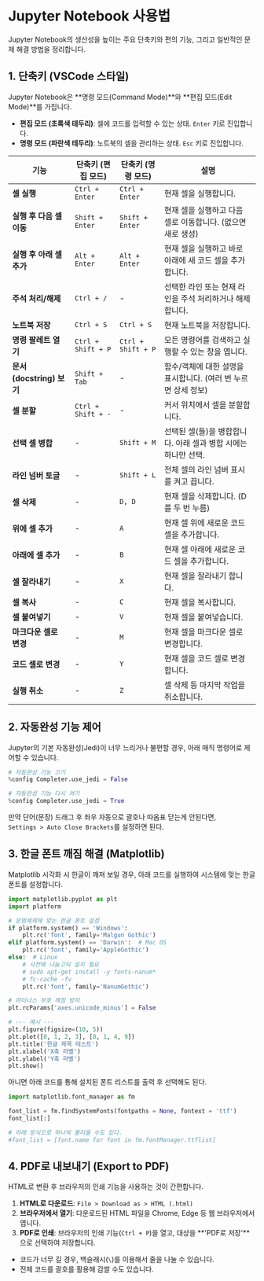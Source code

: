 # Jupyter Notebook 사용법

Jupyter Notebook의 생산성을 높이는 주요 단축키와 편의 기능, 그리고 일반적인 문제 해결 방법을 정리합니다.

## 1. 단축키 (VSCode 스타일)

Jupyter Notebook은 **명령 모드(Command Mode)**와 **편집 모드(Edit Mode)**를 가집니다.
- **편집 모드 (초록색 테두리)**: 셀에 코드를 입력할 수 있는 상태. `Enter` 키로 진입합니다.
- **명령 모드 (파란색 테두리)**: 노트북의 셀을 관리하는 상태. `Esc` 키로 진입합니다.

| 기능 | 단축키 (편집 모드) | 단축키 (명령 모드) | 설명 |
| --- | --- | --- | --- |
| **셀 실행** | `Ctrl + Enter` | `Ctrl + Enter` | 현재 셀을 실행합니다. |
| **실행 후 다음 셀 이동** | `Shift + Enter` | `Shift + Enter` | 현재 셀을 실행하고 다음 셀로 이동합니다. (없으면 새로 생성) |
| **실행 후 아래 셀 추가** | `Alt + Enter` | `Alt + Enter` | 현재 셀을 실행하고 바로 아래에 새 코드 셀을 추가합니다. |
| **주석 처리/해제** | `Ctrl + /` | - | 선택한 라인 또는 현재 라인을 주석 처리하거나 해제합니다. |
| **노트북 저장** | `Ctrl + S` | `Ctrl + S` | 현재 노트북을 저장합니다. |
| **명령 팔레트 열기** | `Ctrl + Shift + P` | `Ctrl + Shift + P` | 모든 명령어를 검색하고 실행할 수 있는 창을 엽니다. |
| **문서(docstring) 보기** | `Shift + Tab` | - | 함수/객체에 대한 설명을 표시합니다. (여러 번 누르면 상세 정보) |
| **셀 분할** | `Ctrl + Shift + -` | - | 커서 위치에서 셀을 분할합니다. |
| **선택 셀 병합** | - | `Shift + M` | 선택된 셀(들)을 병합합니다. 아래 셀과 병합 시에는 하나만 선택. |
| **라인 넘버 토글** | - | `Shift + L` | 전체 셀의 라인 넘버 표시를 켜고 끕니다. |
| **셀 삭제** | - | `D, D` | 현재 셀을 삭제합니다. (D를 두 번 누름) |
| **위에 셀 추가** | - | `A` | 현재 셀 위에 새로운 코드 셀을 추가합니다. |
| **아래에 셀 추가** | - | `B` | 현재 셀 아래에 새로운 코드 셀을 추가합니다. |
| **셀 잘라내기** | - | `X` | 현재 셀을 잘라내기 합니다. |
| **셀 복사** | - | `C` | 현재 셀을 복사합니다. |
| **셀 붙여넣기** | - | `V` | 현재 셀을 붙여넣습니다. |
| **마크다운 셀로 변경** | - | `M` | 현재 셀을 마크다운 셀로 변경합니다. |
| **코드 셀로 변경** | - | `Y` | 현재 셀을 코드 셀로 변경합니다. |
| **실행 취소** | - | `Z` | 셀 삭제 등 마지막 작업을 취소합니다. |

## 2. 자동완성 기능 제어

Jupyter의 기본 자동완성(Jedi)이 너무 느리거나 불편할 경우, 아래 매직 명령어로 제어할 수 있습니다.

```python
# 자동완성 기능 끄기
%config Completer.use_jedi = False

# 자동완성 기능 다시 켜기
%config Completer.use_jedi = True
```

만약 단어(문장) 드래그 후 좌우 자동으로 괄호나 따옴표 닫는게 안된다면,<br>
`Settings > Auto Close Brackets`를 설정하면 된다.

## 3. 한글 폰트 깨짐 해결 (Matplotlib)

Matplotlib 시각화 시 한글이 깨져 보일 경우, 아래 코드를 실행하여 시스템에 맞는 한글 폰트를 설정합니다.

```python
import matplotlib.pyplot as plt
import platform

# 운영체제에 맞는 한글 폰트 설정
if platform.system() == 'Windows':
    plt.rc('font', family='Malgun Gothic')
elif platform.system() == 'Darwin':  # Mac OS
    plt.rc('font', family='AppleGothic')
else:  # Linux
    # 사전에 나눔고딕 설치 필요
    # sudo apt-get install -y fonts-nanum*
    # fc-cache -fv
    plt.rc('font', family='NanumGothic')

# 마이너스 부호 깨짐 방지
plt.rcParams['axes.unicode_minus'] = False

# --- 예시 ---
plt.figure(figsize=(10, 5))
plt.plot([0, 1, 2, 3], [0, 1, 4, 9])
plt.title('한글 제목 테스트')
plt.xlabel('X축 라벨')
plt.ylabel('Y축 라벨')
plt.show()
```

아니면 아래 코드를 통해 설치된 폰트 리스트를 출력 후 선택해도 된다.

```python
import matplotlib.font_manager as fm

font_list = fm.findSystemFonts(fontpaths = None, fontext = 'ttf')
font_list[:]

# 아래 방식으로 하나씩 불러올 수도 있다.
#font_list = [font.name for font in fm.fontManager.ttflist]
```

## 4. PDF로 내보내기 (Export to PDF)

HTML로 변환 후 브라우저의 인쇄 기능을 사용하는 것이 간편합니다.

1.  **HTML로 다운로드**: `File > Download as > HTML (.html)`
2.  **브라우저에서 열기**: 다운로드된 HTML 파일을 Chrome, Edge 등 웹 브라우저에서 엽니다.
3.  **PDF로 인쇄**: 브라우저의 인쇄 기능(`Ctrl + P`)을 열고, 대상을 **'PDF로 저장'**으로 선택하여 저장합니다.

- 코드가 너무 길 경우, 백슬래시(`\`)를 이용해서 줄을 나눌 수 있습니다.
- 전체 코드를 괄호를 활용해 감쌀 수도 있습니다.